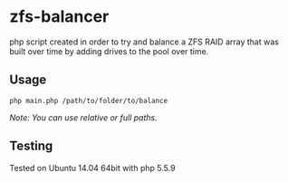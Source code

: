 zfs-balancer
============

php script created in order to try and balance a ZFS RAID array that was built over time by adding drives to the pool over time.


## Usage
```
php main.php /path/to/folder/to/balance
```
*Note: You can use relative or full paths.*

## Testing
Tested on Ubuntu 14.04 64bit with php 5.5.9
